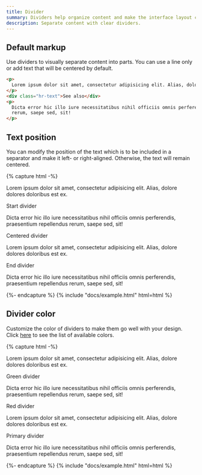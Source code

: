 ```yaml
---
title: Divider
summary: Dividers help organize content and make the interface layout clear and uncluttered. Greater clarity adds up to better user experience and enhanced interaction with a website or app.
description: Separate content with clear dividers.
---
```


## Default markup

Use dividers to visually separate content into parts. You can use a line only or add text that will be centered by default.

```html example
<p>
  Lorem ipsum dolor sit amet, consectetur adipisicing elit. Alias, dolore dolores doloribus est ex.
</p>
<div class="hr-text">See also</div>
<p>
  Dicta error hic illo iure necessitatibus nihil officiis omnis perferendis, praesentium repellendus
  rerum, saepe sed, sit!
</p>
```

## Text position

You can modify the position of the text which is to be included in a separator and make it left- or right-aligned. Otherwise, the text will remain centered.

{% capture html -%}
<p>
  Lorem ipsum dolor sit amet, consectetur adipisicing elit. Alias, dolore dolores doloribus est ex.
</p>
<div class="hr-text hr-text-start">Start divider</div>
<p>
  Dicta error hic illo iure necessitatibus nihil officiis omnis perferendis, praesentium repellendus
  rerum, saepe sed, sit!
</p>
<div class="hr-text">Centered divider</div>
<p>
  Lorem ipsum dolor sit amet, consectetur adipisicing elit. Alias, dolore dolores doloribus est ex.
</p>
<div class="hr-text hr-text-end">End divider</div>
<p>
  Dicta error hic illo iure necessitatibus nihil officiis omnis perferendis, praesentium repellendus
  rerum, saepe sed, sit!
</p>
{%- endcapture %}
{% include "docs/example.html" html=html %}

## Divider color

Customize the color of dividers to make them go well with your design. Click [here](/img/ui/base/colors) to see the list of available colors.

{% capture html -%}
<p>
  Lorem ipsum dolor sit amet, consectetur adipisicing elit. Alias, dolore dolores doloribus est ex.
</p>
<div class="hr-text text-green">Green divider</div>
<p>
  Dicta error hic illo iure necessitatibus nihil officiis omnis perferendis, praesentium repellendus
  rerum, saepe sed, sit!
</p>
<div class="hr-text text-red">Red divider</div>
<p>
  Lorem ipsum dolor sit amet, consectetur adipisicing elit. Alias, dolore dolores doloribus est ex.
</p>
<div class="hr-text text-primary">Primary divider</div>
<p>
  Dicta error hic illo iure necessitatibus nihil officiis omnis perferendis, praesentium repellendus
  rerum, saepe sed, sit!
</p>
{%- endcapture %}
{% include "docs/example.html" html=html %}
